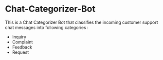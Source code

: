 # Chat-Categorizer-Bot

This is a Chat Categorizer Bot that classifies the incoming customer support chat messages into following categories :

- Inquiry
- Complaint
- Feedback
- Request
